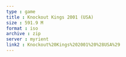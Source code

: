 ```yaml
---
type : game
title : Knockout Kings 2001 (USA)
size : 591.9 M
format : iso
archive : zip
server : myrient
link2 : Knockout%20Kings%202001%20%28USA%29
---
```

